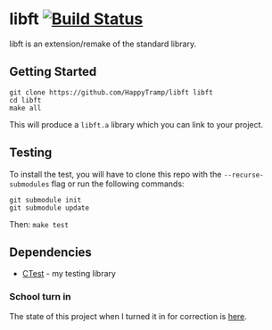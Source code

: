 # libft [![Build Status](https://api.travis-ci.com/HappyTramp/libft.svg?branch=master)](https://travis-ci.com/HappyTramp/libft)

libft is an extension/remake of the standard library.

## Getting Started

```
git clone https://github.com/HappyTramp/libft libft
cd libft
make all
```

This will produce a `libft.a` library which you can link to your project.

## Testing

To install the test, you will have to clone this repo with the `--recurse-submodules` flag or run the following commands:

```
git submodule init
git submodule update
```

Then: `make test`

## Dependencies

* [CTest](https://github.com/HappyTramp/ctest) - my testing library

### School turn in

The state of this project when I turned it in for correction is [here](http://github.com/HappyTramp/libft/tree/raw).
